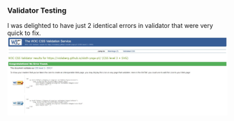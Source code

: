 ### **Validator Testing**

I was delighted to have just 2 identical errors in validator that were very quick to fix.
![Validator screenshot](assets/screenshots/w3c-validator.jpg)
